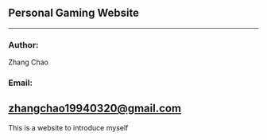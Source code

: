 ## Personal Gaming Website
-----------
### Author:
Zhang Chao
### Email:
zhangchao19940320@gmail.com
-----------
This is a website to introduce myself
